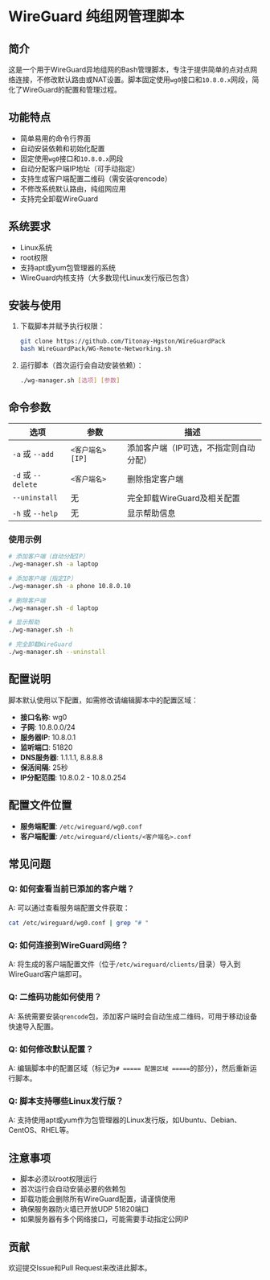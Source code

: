 # WireGuard 纯组网管理脚本

## 简介

这是一个用于WireGuard异地组网的Bash管理脚本，专注于提供简单的点对点网络连接，不修改默认路由或NAT设置。脚本固定使用`wg0`接口和`10.8.0.x`网段，简化了WireGuard的配置和管理过程。

## 功能特点

- 简单易用的命令行界面
- 自动安装依赖和初始化配置
- 固定使用`wg0`接口和`10.8.0.x`网段
- 自动分配客户端IP地址（可手动指定）
- 支持生成客户端配置二维码（需安装qrencode）
- 不修改系统默认路由，纯组网应用
- 支持完全卸载WireGuard

## 系统要求

- Linux系统
- root权限
- 支持apt或yum包管理器的系统
- WireGuard内核支持（大多数现代Linux发行版已包含）

## 安装与使用

1. 下载脚本并赋予执行权限：
   ```bash
   git clone https://github.com/Titonay-Hgston/WireGuardPack
   bash WireGuardPack/WG-Remote-Networking.sh
   ```

2. 运行脚本（首次运行会自动安装依赖）：
   ```bash
   ./wg-manager.sh [选项] [参数]
   ```

## 命令参数

| 选项 | 参数 | 描述 |
|------|------|------|
| `-a` 或 `--add` | `<客户端名> [IP]` | 添加客户端（IP可选，不指定则自动分配） |
| `-d` 或 `--delete` | `<客户端名>` | 删除指定客户端 |
| `--uninstall` | 无 | 完全卸载WireGuard及相关配置 |
| `-h` 或 `--help` | 无 | 显示帮助信息 |

### 使用示例

```bash
# 添加客户端（自动分配IP）
./wg-manager.sh -a laptop

# 添加客户端（指定IP）
./wg-manager.sh -a phone 10.8.0.10

# 删除客户端
./wg-manager.sh -d laptop

# 显示帮助
./wg-manager.sh -h

# 完全卸载WireGuard
./wg-manager.sh --uninstall
```

## 配置说明

脚本默认使用以下配置，如需修改请编辑脚本中的配置区域：

- **接口名称**: wg0
- **子网**: 10.8.0.0/24
- **服务器IP**: 10.8.0.1
- **监听端口**: 51820
- **DNS服务器**: 1.1.1.1, 8.8.8.8
- **保活间隔**: 25秒
- **IP分配范围**: 10.8.0.2 - 10.8.0.254

## 配置文件位置

- **服务端配置**: `/etc/wireguard/wg0.conf`
- **客户端配置**: `/etc/wireguard/clients/<客户端名>.conf`

## 常见问题

### Q: 如何查看当前已添加的客户端？
A: 可以通过查看服务端配置文件获取：
```bash
cat /etc/wireguard/wg0.conf | grep "# "
```

### Q: 如何连接到WireGuard网络？
A: 将生成的客户端配置文件（位于`/etc/wireguard/clients/`目录）导入到WireGuard客户端即可。

### Q: 二维码功能如何使用？
A: 系统需要安装`qrencode`包，添加客户端时会自动生成二维码，可用于移动设备快速导入配置。

### Q: 如何修改默认配置？
A: 编辑脚本中的配置区域（标记为`# ===== 配置区域 =====`的部分），然后重新运行脚本。

### Q: 脚本支持哪些Linux发行版？
A: 支持使用apt或yum作为包管理器的Linux发行版，如Ubuntu、Debian、CentOS、RHEL等。

## 注意事项

- 脚本必须以root权限运行
- 首次运行会自动安装必要的依赖包
- 卸载功能会删除所有WireGuard配置，请谨慎使用
- 确保服务器防火墙已开放UDP 51820端口
- 如果服务器有多个网络接口，可能需要手动指定公网IP

## 贡献

欢迎提交Issue和Pull Request来改进此脚本。
